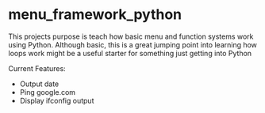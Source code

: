 # menu_framework_python

This projects purpose is teach how basic menu and function systems work using Python. Although basic, this is a great jumping point into learning how loops work might be a useful starter for something just getting into Python

Current Features: 
- Output date
- Ping google.com
- Display ifconfig output
